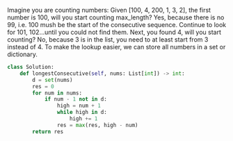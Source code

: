 Imagine you are counting numbers: Given [100, 4, 200, 1, 3, 2], the first number is 100, will you start counting max_length? Yes, because there is no 99, i.e. 100 mush be the start of the consecutive sequence. Continue to look for 101, 102...until you could not find them. Next, you found 4, will you start counting? No, because 3 is in the list, you need to at least start from 3 instead of 4. To make the lookup easier, we can store all numbers in a set or dictionary.
```Python
class Solution:
    def longestConsecutive(self, nums: List[int]) -> int:
        d = set(nums)
        res = 0
        for num in nums:
            if num - 1 not in d:
                high = num + 1
                while high in d:
                    high += 1 
                res = max(res, high - num)
        return res

```

